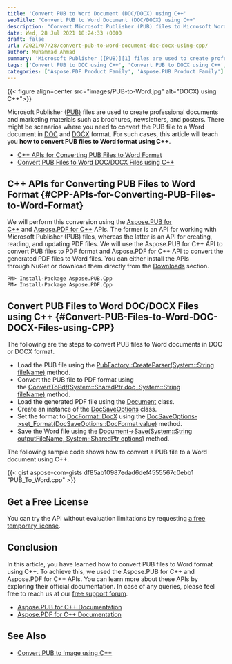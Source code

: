 ```yaml
---
title: 'Convert PUB to Word Document (DOC/DOCX) using C++'
seoTitle: "Convert PUB to Word Document (DOC/DOCX) using C++"
description: "Convert Microsoft Publisher (PUB) files to Microsoft Word (DOC/DOCX) files using Aspose.PUB for C++ and Aspose.PDF for C++ APIs."
date: Wed, 28 Jul 2021 18:24:33 +0000
draft: false
url: /2021/07/28/convert-pub-to-word-document-doc-docx-using-cpp/
author: Muhammad Ahmad
summary: 'Microsoft Publisher ([PUB)][1] files are used to create professional documents and marketing materials such as brochures, newsletters, and posters. There might be scenarios where you need to convert the PUB file to a Word document in [DOC][2] and [DOCX][3] format. For such cases, this article will teach you **how to convert PUB files to Word format using C++**.'
tags: ['Convert PUB to DOC using C++', 'Convert PUB to DOCX using C++', 'Convert PUB to Word Format using C++', 'PUB to DOCX C++']
categories: ['Aspose.PDF Product Family', 'Aspose.PUB Product Family']
---
```




{{< figure align=center src="images/PUB-to-Word.jpg" alt="DOCX) using C++">}}


Microsoft Publisher ([PUB)][4] files are used to create professional documents and marketing materials such as brochures, newsletters, and posters. There might be scenarios where you need to convert the PUB file to a Word document in [DOC][5] and [DOCX][6] format. For such cases, this article will teach you **how to convert PUB files to Word format using C++**.

*   [C++ APIs for Converting PUB Files to Word Format][7]
*   [Convert PUB Files to Word DOC/DOCX Files using C++][8]

## C++ APIs for Converting PUB Files to Word Format {#CPP-APIs-for-Converting-PUB-Files-to-Word-Format}

We will perform this conversion using the [Aspose.PUB for C++][9] and [Aspose.PDF for C++][10] APIs. The former is an API for working with Microsoft Publisher (PUB) files, whereas the latter is an API for creating, reading, and updating PDF files. We will use the Aspose.PUB for C++ API to convert PUB files to PDF format and Aspose.PDF for C++ API to convert the generated PDF files to Word files. You can either install the APIs through NuGet or download them directly from the [Downloads][11] section.

```
PM> Install-Package Aspose.PUB.Cpp
PM> Install-Package Aspose.PDF.Cpp
```

## Convert PUB Files to Word DOC/DOCX Files using C++ {#Convert-PUB-Files-to-Word-DOC-DOCX-Files-using-CPP}

The following are the steps to convert PUB files to Word documents in DOC or DOCX format.

*   Load the PUB file using the [PubFactory::CreateParser(System::String fileName)][12] method.
*   Convert the PUB file to PDF format using the [ConvertToPdf(System::SharedPtr<Document> doc, System::String fileName)][13] method.
*   Load the generated PDF file using the [Document][14] class.
*   Create an instance of the [DocSaveOptions][15] class.
*   Set the format to [DocFormat::DocX][16] using the [DocSaveOptions->set\_Format(DocSaveOptions::DocFormat value)][17] method.
*   Save the Word file using the [Document->Save(System::String outputFileName, System::SharedPtr<SaveOptions> options)][18] method.

The following sample code shows how to convert a PUB file to a Word document using C++.

{{< gist aspose-com-gists df85ab10987edad6def4555567c0ebb1 "PUB_To_Word.cpp" >}}

## Get a Free License

You can try the API without evaluation limitations by requesting [a free temporary license][19].

## Conclusion

In this article, you have learned how to convert PUB files to Word format using C++. To achieve this, we used the Aspose.PUB for C++ and Aspose.PDF for C++ APIs. You can learn more about these APIs by exploring their official documentation. In case of any queries, please feel free to reach us at our [free support forum][20].

*   [Aspose.PUB for C++ Documentation][21]
*   [Aspose.PDF for C++ Documentation][22]

## See Also

*   [Convert PUB to Image using C++][23]




[1]: https://en.wikipedia.org/wiki/PUB_(file_type)
[2]: https://docs.fileformat.com/word-processing/doc/
[3]: https://docs.fileformat.com/word-processing/docx/
[4]: https://en.wikipedia.org/wiki/PUB_(file_type)
[5]: https://docs.fileformat.com/word-processing/doc/
[6]: https://docs.fileformat.com/word-processing/docx/
[7]: #CPP-APIs-for-Converting-PUB-Files-to-Word-Format
[8]: #Convert-PUB-Files-to-Word-DOC-DOCX-Files-using-CPP
[9]: https://products.aspose.com/pub/cpp/
[10]: https://products.aspose.com/pdf/cpp
[11]: https://downloads.aspose.com/total
[12]: https://apireference.aspose.com/pub/cpp/class/aspose.pub.pub_factory#a88c04c4c35d45ee8febc7e1554d03c4b
[13]: https://apireference.aspose.com/pub/cpp/class/aspose.pub.i_pdf_converter#acdea381bc8f2a2799e73a039b09ecdb5
[14]: https://apireference.aspose.com/pdf/cpp/class/aspose.pdf.document
[15]: https://apireference.aspose.com/pdf/cpp/class/aspose.pdf.doc_save_options
[16]: https://apireference.aspose.com/pdf/cpp/class/aspose.pdf.doc_save_options#a6db3d3814fe7159c59e848d94e07ed57
[17]: https://apireference.aspose.com/pdf/cpp/class/aspose.pdf.doc_save_options#afc19c9ecf428c6cb4bc3650e4279af1c
[18]: https://apireference.aspose.com/pdf/cpp/class/aspose.pdf.document#a6383c010776212483f51cc41235924db
[19]: https://purchase.aspose.com/temporary-license
[20]: https://forum.aspose.com/
[21]: https://docs.aspose.com/pub/cpp/
[22]: https://docs.aspose.com/pdf/cpp/
[23]: https://blog.aspose.com/2021/07/23/convert-pub-to-image-using-cpp/






